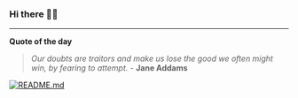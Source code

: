 ### Hi there 👋🏻


---

**Quote of the day**

> *Our doubts are traitors and make us lose the good we often might win, by fearing to attempt.* - **Jane Addams** 

[![README.md](https://github.com/marcolovazzano/marcolovazzano/actions/workflows/readme.yml/badge.svg?branch=main)](https://github.com/marcolovazzano/marcolovazzano/actions/workflows/readme.yml)
